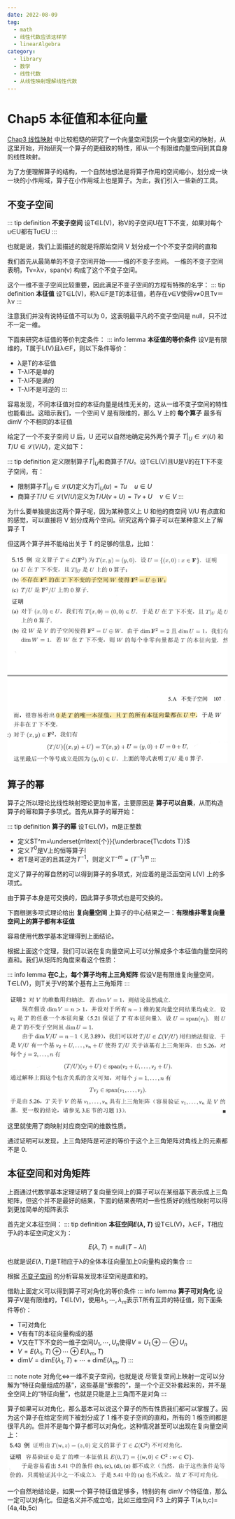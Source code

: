 ```yaml
---
date: 2022-08-09
tag:
  - math
  - 线性代数应该这样学
  - linearAlgebra
category:
  - library
  - 数学
  - 线性代数
  - 从线性映射理解线性代数
---
```



# Chap5 本征值和本征向量


[Chap3 线性映射](./Chap3-线性映射.md) 中比较粗糙的研究了一个向量空间到另一个向量空间的映射，从这里开始，开始研究一个算子的更细致的特性，即从一个有限维向量空间到其自身的线性映射。

为了方便理解算子的结构，一个自然地想法是将算子作用的空间缩小，划分成一块一块的小作用域，算子在小作用域上也是算子。为此，我们引入一些新的工具。

## 不变子空间

::: tip definition
**不变子空间**
设T∈L(V)，称V的子空间U在T下不变，如果对每个u∈U都有Tu∈U
:::

也就是说，我们上面描述的就是将原始空间 V 划分成一个个不变子空间的直和

我们首先从最简单的不变子空间开始——一维的不变子空间。
一维的不变子空间表明，Tv=λv，span(v) 构成了这个不变子空间。

这个一维不变子空间比较重要，因此满足不变子空间的方程有特殊的名字：
::: tip definition
**本征值**
设T∈L(V)，称λ∈F是T的本征值，若存在v∈V使得v≠0且Tv＝λv
:::

注意我们并没有说特征值不可以为 0，这表明最平凡的不变子空间是 null，只不过不一定一维。

下面来研究本征值的等价判定条件：
::: info lemma
**本征值的等价条件**
设V是有限维的，T属于L(V)且λ∈F，则以下条件等价：
- λ是T的本征值
- T-λI不是单的
- T-λI不是满的
- T-λI不是可逆的
:::

容易发现，不同本征值对应的本征向量是线性无关的，这从一维不变子空间的特性也能看出。这暗示我们，一个空间 V 是有限维的，那么 V 上的 **每个算子** 最多有 dimV 个不相同的本征值

给定了一个不变子空间 U 后，U 还可以自然地确定另外两个算子 $T|_U\in \mathcal{L} \left( U \right)$ 和 $T/U\in \mathcal{L} \left( V/U \right)$，定义如下：

::: tip definition
定义限制算子$T|_U$和商算子$T/U$。设T∈L(V)且U是V的在T下不变子空间，有：
- 限制算子$T|_U\in \mathcal{L} \left( U \right)$定义为$T|_U\left( u \right) =Tu\quad u\in U$
- 商算子$T/U\in \mathcal{L} \left( V/U \right)$定义为$T/U\left( v+U \right) =Tv+U\quad v\in V$
:::



为什么要单独提出这两个算子呢，因为某种意义上 U 和他的商空间 V/U 有点直和的感觉，可以直接将 V 划分成两个空间。研究这两个算子可以在某种意义上了解算子 T

但这两个算子并不能给出关于 T 的足够的信息，比如：

![Pasted image 20220311102250](./assets/Pasted-image-20220311102250.png)

## 算子的幂

算子之所以理论比线性映射理论更加丰富，主要原因是 **算子可以自乘**，从而构造算子的幂和算子多项式。首先从算子的幂开始：

::: tip definition
**算子的幂**
设T∈L(V)，m是正整数
- 定义$T^m=\underset{m\text{个}}{\underbrace{T\cdots T}}$
- 定义$T^0$是V上的恒等算子I
- 若T是可逆的且其逆为$T^{-1}$，则定义$T^{-m}=\left( T^{-1} \right) ^m$
:::


定义了算子的幂自然的可以得到算子的多项式，对应着的是泛函空间 L(V) 上的多项式。

由于算子本身是可交换的，因此算子多项式也是可交换的。

下面根据多项式理论给出 **复向量空间** 上算子的中心结果之一：**有限维非零复向量空间上的算子都有本征值**

容易使用代数学基本定理得到上面结论。

根据上面这个定理，我们可以说在复向量空间上可以分解成多个本征值向量空间的直和。我们从矩阵的角度来看这个性质：

::: info lemma
**在C上，每个算子均有上三角矩阵**
假设V是有限维复向量空间，T∈L(V)，则T关于V的某个基有上三角矩阵
:::


![Pasted image 20220311110745](./assets/Pasted-image-20220311110745.png)

这里就使用了商映射对应商空间的维数性质。

通过证明可以发现，上三角矩阵是可逆的等价于这个上三角矩阵对角线上的元素都不是 0.

## 本征空间和对角矩阵

上面通过代数学基本定理证明了复向量空间上的算子可以在某组基下表示成上三角矩阵，但这个并不是最好的结果，下面的结果表明对一些性质好的线性映射可以得到更加简单的矩阵表示

首先定义本征空间：
::: tip definition
**本征空间$E(\lambda,T)$**
设T∈L(V)，λ∈F，T相应于λ的本征空间定义为：

$$
E\left( \lambda ,T \right) =\mathrm{null}\left( T-\lambda I \right) 
$$

也就是说$E\left( \lambda ,T \right)$是T相应于λ的全体本征向量加上0向量构成的集合
:::

根据 [不变子空间](./#不变子空间) 的分析容易发现本征空间是直和的。

借助上面定义可以得到算子可对角化的等价条件
::: info lemma
**算子可对角化**
设算子V是有限维的，T∈L(V)，使用$\lambda _1,\cdots ,\lambda _m$表示T所有互异的特征值，则下面条件等价：
- T可对角化
- V有有T的本征向量构成的基
- V又在T下不变的一维子空间$U_1,\cdots ,U_n$使得$V=U_1\oplus \cdots \oplus U_n$
- $V=E\left( \lambda _1,T \right) \oplus \cdots \oplus E\left( \lambda _m,T \right)$
- $\mathrm{dim}V=\mathrm{dim}E\left( \lambda _1,T \right) +\cdots +\mathrm{dim}E\left( \lambda _m,T \right)$
:::

::: note note
对角化<=>一维不变子空间，也就是说
尽管复空间上映射一定可以分解为“特征向量组成的基”，这些基是“嵌套的”，是一个个正交补套起来的，并不是全空间上的“特征向量”，也就是只能是上三角而不是对角
:::


算子如果可以对角化，那么基本可以说这个算子的所有性质我们都可以掌握了。因为这个算子在给定空间下被划分成了 1 维不变子空间的直和，所有的 1 维空间都是很平凡的。但并不是每个算子都可以对角化，这种情况甚至可以出现在复向量空间上：
![Pasted image 20220311195003](./assets/Pasted-image-20220311195003.png)

一个自然地结论是，如果一个算子特征值足够多，特别的有 dimV 个特征值，那么一定可以对角化。但逆名义并不成立哈，比如三维空间 F3 上的算子 T(a,b,c)=(4a,4b,5c)
